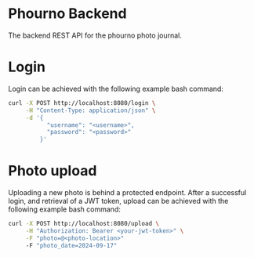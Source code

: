 # Phourno Backend

The backend REST API for the phourno photo journal.

# Login

Login can be achieved with the following example bash command:

```sh
curl -X POST http://localhost:8080/login \
     -H "Content-Type: application/json" \
     -d '{
           "username": "<username>",
           "password": "<password>"
         }'
```

# Photo upload

Uploading a new photo is behind a protected endpoint. After a successful login, and retrieval of a JWT token, upload can be
achieved with the following example bash command:

```sh
curl -X POST http://localhost:8080/upload \
     -H "Authorization: Bearer <your-jwt-token>" \
     -F "photo=@<photo-location>"
     -F "photo_date=2024-09-17"
```